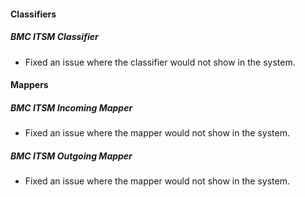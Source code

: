 
#### Classifiers

##### BMC ITSM Classifier

- Fixed an issue where the classifier would not show in the system.

#### Mappers

##### BMC ITSM Incoming Mapper

- Fixed an issue where the mapper would not show in the system.

##### BMC ITSM Outgoing Mapper

- Fixed an issue where the mapper would not show in the system.


